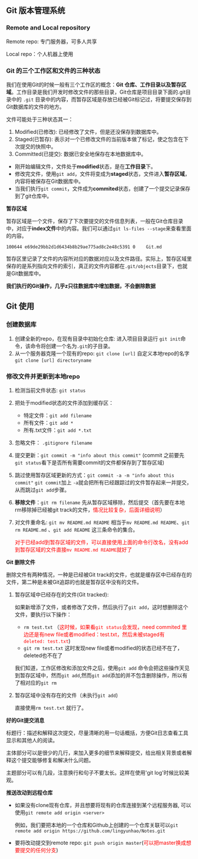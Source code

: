 ## Git 版本管理系统

### Remote and Local repository

Remote repo: 专门服务器，可多人共享

Local repo：个人机器上使用

### Git 的三个工作区和文件的三种状态

我们在使用Git的时候一般有三个工作区的概念：**Git 仓库、工作目录以及暂存区域**。工作目录是我们开发时修改文件的那些目录，Git仓库是项目目录下面的.git目录中的 `.git` 目录中的内容，而暂存区域是存放已经被Git标记过，将要提交保存到Git数据库的文件的地方。

文件可能处于三种状态其一：

1. Modified(已修改): 已经修改了文件，但是还没保存到数据库中。
2. Staged(已暂存): 表示对一个已修改文件的当前版本做了标记，使之包含在下次提交的快照中。
3. Committed(已提交): 数据已安全地保存在本地数据库中。

* 刚开始编辑文件，文件处于**modified**状态，是在**工作目录**下。
* 修改完文件，使用`git add`，文件将变成为**staged**状态，文件进入**暂存区域**，内容将被保存在Git数据库中。
* 当我们执行`git commit`，文件成为**commited**状态，创建了一个提交记录保存到了git仓库中。

**暂存区域**

暂存区域是一个文件，保存了下次要提交的文件信息列表，一般在Git仓库目录中，对应于**index文件**中的内容。我们可以通过`git ls-files --stage`来查看里面的内容。

`100644 e69de29bb2d1d6434b8b29ae775ad8c2e48c5391 0    Git.md`

暂存区里记录了文件的内容所对应的数据对应以及文件路径。实际上，暂存区域里保存的是系列指向文件的索引，真正的文件内容都在`.git/objects`目录下，也就是Git数据库中。

**我们执行的Git操作，几乎z只往数据库中增加数据，不会删除数据**

## Git 使用

### 创建数据库

1. 创建全新的repo，在现有目录中初始化仓库: 进入项目目录运行 `git init`命令，该命令将创建一个名为`.git`的子目录。
2. 从一个服务器克隆一个现有的repo: `git clone [url]` 自定义本地repo的名字 `git clone [url] directoryname`

### 修改文件并更新到本地repo

1. 检测当前文件状态: `git status`
2. 把处于modified状态的文件添加到缓存区：
   * 特定文件：`git add filename`
   * 所有文件：`git add *`
   * 所有.txt文件：`git add *.txt`

3. 忽略文件： `.gitignore filename`

4. 提交更新：`git commit -m "info about this commit"` (commit 之前要先`git status`看下是否所有需要commit的文件都保存到了暂存区域)

5. 跳过使用暂存区域更新的方式：`git commit -a -m "info about this commit"`  `git commit`加上 `-a`就会把所有已经跟踪过的文件暂存起来一并提交，从而跳过`git add`步骤。

6. **移除文件**：`git rm filename` 先从暂存区域移除，然后提交（首先要在本地 rm移除掉已经被git track的文件，<font color=red>情况比较复杂，后面详细说明</font>）

7. 对文件重命名: `git mv README.md README` 相当于`mv README.md README`、`git rm README.md` 、`git add README` 这三条命令的集合。

   <font color=red>对于已经add到暂存区域的文件，可以直接使用上面的命令行改名，没有add到暂存区域的文件直接`mv README.md README`就好了</font>

**Git 删除文件**

删除文件有两种情况，一种是已经被Git track的文件，也就是缓存区中已经存在的文件，第二种是未被Git追踪的也就是暂存区中没有的文件。

1. 暂存区域中已经存在的文件(Git tracked):

   如果新增添了文件，或者修改了文件，然后执行了`git add`，这时想删除这个文件，要执行以下操作：

   *  `rm test.txt` （<font color=red>这时候，如果看`git status`会发现，need commited 里边还是有new file或者modified：test.txt，然后未被staged有`deleted: test.txt`</font>)
   * `git rm test.txt` 这时发现new file或者modified的状态已经不在了，deleted也不在了

   我们知道，工作区修改和添加文件之后，使用`git add` 命令会把这些操作天见到暂存区域中，然而`git add`,然而`git add`添加的并不包含删除操作，所以有了相对应的`git rm`

2. 暂存区域中没有存在的文件（未执行`git add`)

   直接使用`rm test.txt` 就行了。

**好的Git提交消息**

标题行：描述和解释这次提交，尽量清晰的用一句话概括，方便Git日志查看工具显示和其他人的阅读。

主体部分可以是很少的几行，来加入更多的细节来解释提交，给出相关背景或者解释这个提交能够修复和解决什么问题。

主题部分可以有几段，注意换行和句子不要太长。这样在使用'git log'时候比较美观。

**推送改动到远程仓库**

* 如果没有clone现有仓库，并且想要将现有的仓库连接到某个远程服务器, 可以使用`git remote add origin <server>`

  例如，我们要把本地的一个仓库和Github上创建的一个仓库关联可以`git remote add origin https://github.com/lingyunhao/Notes.git`

* 要将改动提交到remote repo:  `git push origin master`(<font color=red>可以把master换成想要提交的任何分支</font>)

